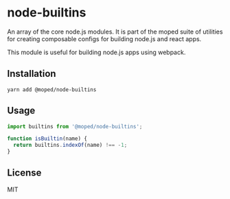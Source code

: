 # node-builtins

An array of the core node.js modules. It is part of the moped suite of utilities for creating composable configs for building node.js and react apps.

This module is useful for building node.js apps using webpack.

## Installation

```
yarn add @moped/node-builtins
```

## Usage

```js
import builtins from '@moped/node-builtins';

function isBuiltin(name) {
  return builtins.indexOf(name) !== -1;
}
```

## License

MIT